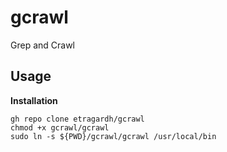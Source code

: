 # gcrawl
Grep and Crawl

## Usage

**Installation**

```
gh repo clone etragardh/gcrawl
chmod +x gcrawl/gcrawl
sudo ln -s ${PWD}/gcrawl/gcrawl /usr/local/bin
```


